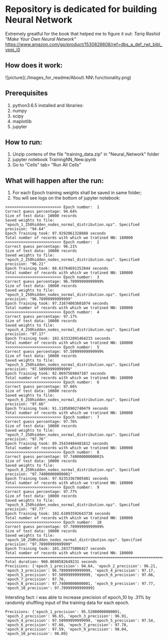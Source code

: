 # Repository is dedicated for building Neural Network
Extremely greatful for the book that helped me to figure it out:
*Tariq Rashid "Make Your Own Neural Network"*
https://www.amazon.com/gp/product/1530826608/ref=dbs_a_def_rwt_bibl_vppi_i0

## How does it work:
![picture](./Images_for_readme/About\ NN\ functionality.png)
## Prerequisites
1. python3.6.5 installed and libraries:
2. numpy
3. scipy
4. maplotlib
5. jupyter

## How to run:
1. Unzip contens of the file "training_data.zip" in "Neural_Network" folder
2. jupyter notebook TrainingNN_New.ipynb
3. Go to "Cells" tab> "Run All Cells"

## What will happen after the run:
1. For each Epoch training weights shall be saved in same folder;
2. You will see logs on the bottom of jupyter notebook:
```
>>>>>>>>>>>>>>>>>>>>>>>>> Epoch number:  1
Correct guess percentage: 94.64%
Size of test data: 10000 records
Saved weights to file: "epoch_1_250hidden_nodes_normal_distribution.npz". Specified precision: "94.64"
Epoch Training took: 97.9292061328888 seconds
Total number of records with which we tratined NN: 180000
>>>>>>>>>>>>>>>>>>>>>>>>> Epoch number:  2
Correct guess percentage: 96.21%
Size of test data: 10000 records
Saved weights to file: "epoch_2_250hidden_nodes_normal_distribution.npz". Specified precision: "96.21"
Epoch Training took: 88.63764691352844 seconds
Total number of records with which we tratined NN: 180000
>>>>>>>>>>>>>>>>>>>>>>>>> Epoch number:  3
Correct guess percentage: 96.78999999999999%
Size of test data: 10000 records
Saved weights to file: "epoch_3_250hidden_nodes_normal_distribution.npz". Specified precision: "96.78999999999999"
Epoch Training took: 97.31674003601074 seconds
Total number of records with which we tratined NN: 180000
>>>>>>>>>>>>>>>>>>>>>>>>> Epoch number:  4
Correct guess percentage: 97.17%
Size of test data: 10000 records
Saved weights to file: "epoch_4_250hidden_nodes_normal_distribution.npz". Specified precision: "97.17"
Epoch Training took: 102.63332891464233 seconds
Total number of records with which we tratined NN: 180000
>>>>>>>>>>>>>>>>>>>>>>>>> Epoch number:  5
Correct guess percentage: 97.50999999999999%
Size of test data: 10000 records
Saved weights to file: "epoch_5_250hidden_nodes_normal_distribution.npz". Specified precision: "97.50999999999999"
Epoch Training took: 92.0697569847107 seconds
Total number of records with which we tratined NN: 180000
>>>>>>>>>>>>>>>>>>>>>>>>> Epoch number:  6
Correct guess percentage: 97.66%
Size of test data: 10000 records
Saved weights to file: "epoch_6_250hidden_nodes_normal_distribution.npz". Specified precision: "97.66"
Epoch Training took: 91.11058902740479 seconds
Total number of records with which we tratined NN: 180000
>>>>>>>>>>>>>>>>>>>>>>>>> Epoch number:  7
Correct guess percentage: 97.76%
Size of test data: 10000 records
Saved weights to file: "epoch_7_250hidden_nodes_normal_distribution.npz". Specified precision: "97.76"
Epoch Training took: 89.35434484481812 seconds
Total number of records with which we tratined NN: 180000
>>>>>>>>>>>>>>>>>>>>>>>>> Epoch number:  8
Correct guess percentage: 97.74000000000001%
Size of test data: 10000 records
Saved weights to file: "epoch_8_250hidden_nodes_normal_distribution.npz". Specified precision: "97.74000000000001"
Epoch Training took: 97.92353367805481 seconds
Total number of records with which we tratined NN: 180000
>>>>>>>>>>>>>>>>>>>>>>>>> Epoch number:  9
Correct guess percentage: 97.77%
Size of test data: 10000 records
Saved weights to file: "epoch_9_250hidden_nodes_normal_distribution.npz". Specified precision: "97.77"
Epoch Training took: 102.61093592643738 seconds
Total number of records with which we tratined NN: 180000
>>>>>>>>>>>>>>>>>>>>>>>>> Epoch number:  10
Correct guess percentage: 97.78999999999999%
Size of test data: 10000 records
Saved weights to file: "epoch_10_250hidden_nodes_normal_distribution.npz". Specified precision: "97.78999999999999"
Epoch Training took: 101.283775806427 seconds
Total number of records with which we tratined NN: 180000
================================================================================
Total duration: 960.8698582649231 seconds
Precisions: {'epoch_1_precision': 94.64, 'epoch_2_precision': 96.21, 'epoch_3_precision': 96.78999999999999, 'epoch_4_precision': 97.17, 'epoch_5_precision': 97.50999999999999, 'epoch_6_precision': 97.66, 'epoch_7_precision': 97.76,
'epoch_8_precision': 97.74000000000001, 'epoch_9_precision': 97.77, 'epoch_10_precision': 97.78999999999999}
```
Intersting fact: i was able to increase precision of epoch_10 by .31% by randomly shuffling input of the training data for each epoch.
```
Precisions: {'epoch_1_precision': 95.52000000000001, 'epoch_2_precision': 96.65, 'epoch_3_precision': 96.91, 'epoch_4_precision': 97.50999999999999, 'epoch_5_precision': 97.54, 'epoch_6_precision': 97.66, 'epoch_7_precision': 97.78,
'epoch_8_precision': 97.59, 'epoch_9_precision': 98.04, 'epoch_10_precision': 98.09}
```
